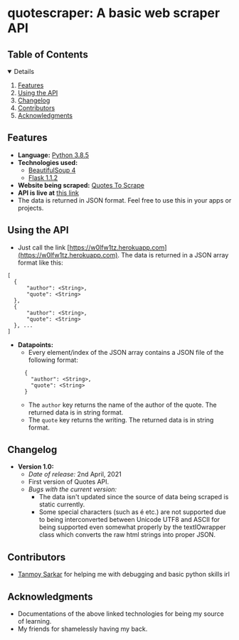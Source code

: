 # quotescraper: A basic web scraper API

## Table of Contents
<!-- TABLE OF CONTENTS -->
<details open="open">
  <ol>
    <li>
      <a href="#features">Features</a>
    </li>
    <li>
      <a href="#using-the-api">Using the API</a>
    </li>
    <li>
      <a href="#changelog">Changelog</a>
    </li>
    <li>
      <a href="#contributors">Contributors</a>
    </li>
    <li>
      <a href="#acknowledgments">Acknowledgments</a>
    </li>
  </ol>
</details>


## Features
- **Language:** [Python 3.8.5](https://docs.python.org/3.8/)
- **Technologies used:**
  - [BeautifulSoup 4](https://pypi.org/project/beautifulsoup4/)
  - [Flask 1.1.2](https://flask.palletsprojects.com/en/1.1.x/)
- **Website being scraped:** [Quotes To Scrape](https://quotes.toscrape.com)
- **API is live at** [this link](https://w0lfw1tz.herokuapp.com)
- The data is returned in JSON format. Feel free to use this in your apps or projects.

## Using the API
- Just call the link [https://w0lfw1tz.herokuapp.com](https://w0lfw1tz.herokuapp.com). The data is returned in a JSON array format like this:
```
[
  {
      "author": <String>,
      "quote": <String>
  },
  {
      "author": <String>,
      "quote": <String>
  }, ...  
]
```
- **Datapoints:**
  - Every element/index of the JSON array contains a JSON file of the following format:
  ```
    {
      "author": <String>,
      "quote": <String>
    }
  ```
  - The ```author``` key returns the name of the author of the quote. The returned data is in string format.
  - The ```quote``` key returns the writing. The returned data is in string format.

## Changelog
- **Version 1.0:**
  - *Date of release:* 2nd April, 2021
  - First version of Quotes API.
  - *Bugs with the current version:*
    - The data isn't updated since the source of data being scraped is static currently.
    - Some special characters (such as é etc.) are not supported due to being interconverted between Unicode UTF8 and ASCII for being supported even somewhat properly by the textIOwrapper class which converts the raw html strings into proper JSON.
## Contributors
- [Tanmoy Sarkar](https://github.com/tanmoyio) for helping me with debugging and basic python skills irl

## Acknowledgments
- Documentations of the above linked technologies for being my source of learning.
- My friends for shamelessly having my back.
